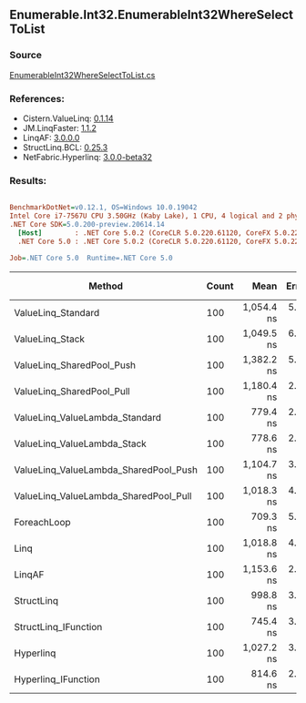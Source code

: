 ﻿## Enumerable.Int32.EnumerableInt32WhereSelectToList

### Source
[EnumerableInt32WhereSelectToList.cs](../LinqBenchmarks/Enumerable/Int32/EnumerableInt32WhereSelectToList.cs)

### References:
- Cistern.ValueLinq: [0.1.14](https://www.nuget.org/packages/Cistern.ValueLinq/0.1.14)
- JM.LinqFaster: [1.1.2](https://www.nuget.org/packages/JM.LinqFaster/1.1.2)
- LinqAF: [3.0.0.0](https://www.nuget.org/packages/LinqAF/3.0.0.0)
- StructLinq.BCL: [0.25.3](https://www.nuget.org/packages/StructLinq.BCL/0.25.3)
- NetFabric.Hyperlinq: [3.0.0-beta32](https://www.nuget.org/packages/NetFabric.Hyperlinq/3.0.0-beta32)

### Results:
``` ini

BenchmarkDotNet=v0.12.1, OS=Windows 10.0.19042
Intel Core i7-7567U CPU 3.50GHz (Kaby Lake), 1 CPU, 4 logical and 2 physical cores
.NET Core SDK=5.0.200-preview.20614.14
  [Host]        : .NET Core 5.0.2 (CoreCLR 5.0.220.61120, CoreFX 5.0.220.61120), X64 RyuJIT
  .NET Core 5.0 : .NET Core 5.0.2 (CoreCLR 5.0.220.61120, CoreFX 5.0.220.61120), X64 RyuJIT

Job=.NET Core 5.0  Runtime=.NET Core 5.0  

```
|                                Method | Count |       Mean |   Error |  StdDev | Ratio | RatioSD |  Gen 0 | Gen 1 | Gen 2 | Allocated |
|-------------------------------------- |------ |-----------:|--------:|--------:|------:|--------:|-------:|------:|------:|----------:|
|                    ValueLinq_Standard |   100 | 1,054.4 ns | 5.60 ns | 4.68 ns |  1.49 |    0.01 | 0.3281 |     - |     - |     688 B |
|                       ValueLinq_Stack |   100 | 1,049.5 ns | 6.42 ns | 5.69 ns |  1.48 |    0.02 | 0.1411 |     - |     - |     296 B |
|             ValueLinq_SharedPool_Push |   100 | 1,382.2 ns | 5.52 ns | 4.89 ns |  1.95 |    0.02 | 0.1411 |     - |     - |     296 B |
|             ValueLinq_SharedPool_Pull |   100 | 1,180.4 ns | 2.92 ns | 2.44 ns |  1.66 |    0.01 | 0.1411 |     - |     - |     296 B |
|        ValueLinq_ValueLambda_Standard |   100 |   779.4 ns | 2.61 ns | 2.44 ns |  1.10 |    0.01 | 0.3281 |     - |     - |     688 B |
|           ValueLinq_ValueLambda_Stack |   100 |   778.6 ns | 2.38 ns | 1.99 ns |  1.10 |    0.01 | 0.1411 |     - |     - |     296 B |
| ValueLinq_ValueLambda_SharedPool_Push |   100 | 1,104.7 ns | 3.55 ns | 2.96 ns |  1.56 |    0.01 | 0.1411 |     - |     - |     296 B |
| ValueLinq_ValueLambda_SharedPool_Pull |   100 | 1,018.3 ns | 4.24 ns | 3.76 ns |  1.44 |    0.01 | 0.1411 |     - |     - |     296 B |
|                           ForeachLoop |   100 |   709.3 ns | 5.90 ns | 5.23 ns |  1.00 |    0.00 | 0.3281 |     - |     - |     688 B |
|                                  Linq |   100 | 1,018.8 ns | 4.59 ns | 4.07 ns |  1.44 |    0.01 | 0.3853 |     - |     - |     808 B |
|                                LinqAF |   100 | 1,153.6 ns | 2.13 ns | 1.88 ns |  1.63 |    0.01 | 0.3281 |     - |     - |     688 B |
|                            StructLinq |   100 |   998.8 ns | 3.93 ns | 3.28 ns |  1.41 |    0.01 | 0.1831 |     - |     - |     384 B |
|                  StructLinq_IFunction |   100 |   745.4 ns | 3.36 ns | 2.98 ns |  1.05 |    0.01 | 0.1411 |     - |     - |     296 B |
|                             Hyperlinq |   100 | 1,027.2 ns | 3.59 ns | 3.36 ns |  1.45 |    0.01 | 0.1411 |     - |     - |     296 B |
|                   Hyperlinq_IFunction |   100 |   814.6 ns | 2.37 ns | 1.98 ns |  1.15 |    0.01 | 0.1411 |     - |     - |     296 B |
